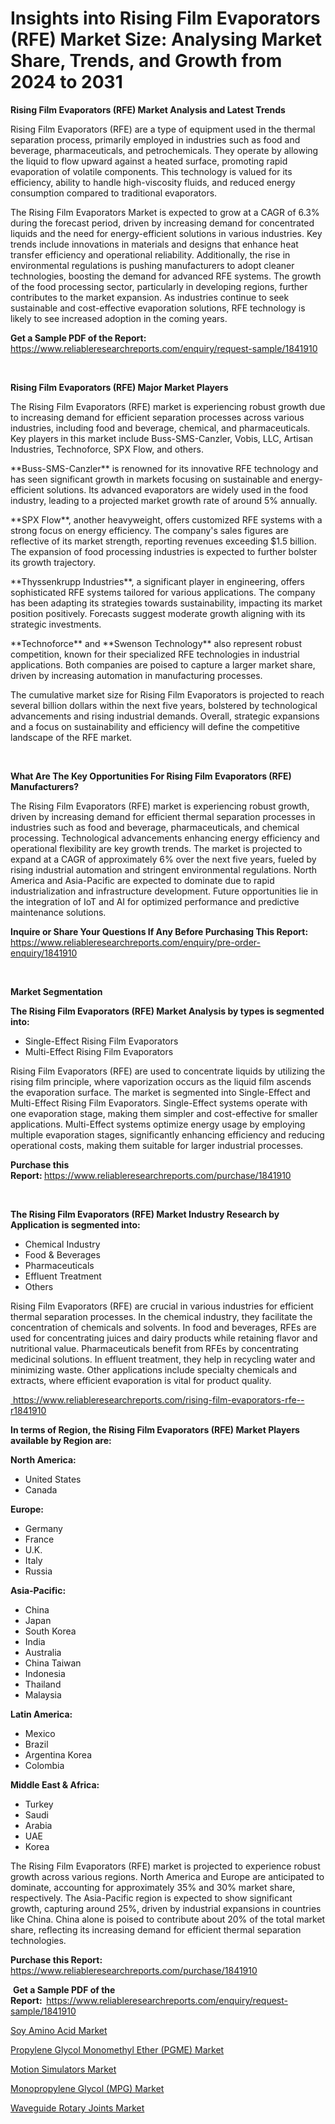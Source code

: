 <p><h1>Insights into Rising Film Evaporators (RFE) Market Size: Analysing Market Share, Trends, and Growth from 2024 to 2031</h1></p><p><strong>Rising Film Evaporators (RFE) Market Analysis and Latest Trends</strong></p>
<p><p>Rising Film Evaporators (RFE) are a type of equipment used in the thermal separation process, primarily employed in industries such as food and beverage, pharmaceuticals, and petrochemicals. They operate by allowing the liquid to flow upward against a heated surface, promoting rapid evaporation of volatile components. This technology is valued for its efficiency, ability to handle high-viscosity fluids, and reduced energy consumption compared to traditional evaporators.</p><p>The Rising Film Evaporators Market is expected to grow at a CAGR of 6.3% during the forecast period, driven by increasing demand for concentrated liquids and the need for energy-efficient solutions in various industries. Key trends include innovations in materials and designs that enhance heat transfer efficiency and operational reliability. Additionally, the rise in environmental regulations is pushing manufacturers to adopt cleaner technologies, boosting the demand for advanced RFE systems. The growth of the food processing sector, particularly in developing regions, further contributes to the market expansion. As industries continue to seek sustainable and cost-effective evaporation solutions, RFE technology is likely to see increased adoption in the coming years.</p></p>
<p><strong>Get a Sample PDF of the Report:&nbsp;</strong> <a href="https://www.reliableresearchreports.com/enquiry/request-sample/1841910?utm_campaign=83&utm_medium=2&utm_source=Github&utm_content=ia&utm_term=16102024&utm_id=rising-film-evaporators-rfe">https://www.reliableresearchreports.com/enquiry/request-sample/1841910</a></p>
<p>&nbsp;</p>
<p><strong>Rising Film Evaporators (RFE) Major Market Players</strong></p>
<p><p>The Rising Film Evaporators (RFE) market is experiencing robust growth due to increasing demand for efficient separation processes across various industries, including food and beverage, chemical, and pharmaceuticals. Key players in this market include Buss-SMS-Canzler, Vobis, LLC, Artisan Industries, Technoforce, SPX Flow, and others.</p><p>**Buss-SMS-Canzler** is renowned for its innovative RFE technology and has seen significant growth in markets focusing on sustainable and energy-efficient solutions. Its advanced evaporators are widely used in the food industry, leading to a projected market growth rate of around 5% annually.</p><p>**SPX Flow**, another heavyweight, offers customized RFE systems with a strong focus on energy efficiency. The company's sales figures are reflective of its market strength, reporting revenues exceeding $1.5 billion. The expansion of food processing industries is expected to further bolster its growth trajectory.</p><p>**Thyssenkrupp Industries**, a significant player in engineering, offers sophisticated RFE systems tailored for various applications. The company has been adapting its strategies towards sustainability, impacting its market position positively. Forecasts suggest moderate growth aligning with its strategic investments.</p><p>**Technoforce** and **Swenson Technology** also represent robust competition, known for their specialized RFE technologies in industrial applications. Both companies are poised to capture a larger market share, driven by increasing automation in manufacturing processes.</p><p>The cumulative market size for Rising Film Evaporators is projected to reach several billion dollars within the next five years, bolstered by technological advancements and rising industrial demands. Overall, strategic expansions and a focus on sustainability and efficiency will define the competitive landscape of the RFE market.</p></p>
<p>&nbsp;</p>
<p><strong>What Are The Key Opportunities For Rising Film Evaporators (RFE) Manufacturers?</strong></p>
<p><p>The Rising Film Evaporators (RFE) market is experiencing robust growth, driven by increasing demand for efficient thermal separation processes in industries such as food and beverage, pharmaceuticals, and chemical processing. Technological advancements enhancing energy efficiency and operational flexibility are key growth trends. The market is projected to expand at a CAGR of approximately 6% over the next five years, fueled by rising industrial automation and stringent environmental regulations. North America and Asia-Pacific are expected to dominate due to rapid industrialization and infrastructure development. Future opportunities lie in the integration of IoT and AI for optimized performance and predictive maintenance solutions.</p></p>
<p><strong>Inquire or Share Your Questions If Any Before Purchasing This Report:</strong> <a href="https://www.reliableresearchreports.com/enquiry/pre-order-enquiry/1841910?utm_campaign=83&utm_medium=2&utm_source=Github&utm_content=ia&utm_term=16102024&utm_id=rising-film-evaporators-rfe">https://www.reliableresearchreports.com/enquiry/pre-order-enquiry/1841910</a></p>
<p>&nbsp;</p>
<p><strong>Market Segmentation</strong></p>
<p><strong>The Rising Film Evaporators (RFE) Market Analysis by types is segmented into:</strong></p>
<p><ul><li>Single-Effect Rising Film Evaporators</li><li>Multi-Effect Rising Film Evaporators</li></ul></p>
<p><p>Rising Film Evaporators (RFE) are used to concentrate liquids by utilizing the rising film principle, where vaporization occurs as the liquid film ascends the evaporation surface. The market is segmented into Single-Effect and Multi-Effect Rising Film Evaporators. Single-Effect systems operate with one evaporation stage, making them simpler and cost-effective for smaller applications. Multi-Effect systems optimize energy usage by employing multiple evaporation stages, significantly enhancing efficiency and reducing operational costs, making them suitable for larger industrial processes.</p></p>
<p><strong>Purchase this Report:&nbsp;</strong><a href="https://www.reliableresearchreports.com/purchase/1841910?utm_campaign=83&utm_medium=2&utm_source=Github&utm_content=ia&utm_term=16102024&utm_id=rising-film-evaporators-rfe">https://www.reliableresearchreports.com/purchase/1841910</a></p>
<p>&nbsp;</p>
<p><strong>The Rising Film Evaporators (RFE) Market Industry Research by Application is segmented into:</strong></p>
<p><ul><li>Chemical Industry</li><li>Food & Beverages</li><li>Pharmaceuticals</li><li>Effluent Treatment</li><li>Others</li></ul></p>
<p><p>Rising Film Evaporators (RFE) are crucial in various industries for efficient thermal separation processes. In the chemical industry, they facilitate the concentration of chemicals and solvents. In food and beverages, RFEs are used for concentrating juices and dairy products while retaining flavor and nutritional value. Pharmaceuticals benefit from RFEs by concentrating medicinal solutions. In effluent treatment, they help in recycling water and minimizing waste. Other applications include specialty chemicals and extracts, where efficient evaporation is vital for product quality.</p></p>
<p><a href="https://www.reliableresearchreports.com/rising-film-evaporators-rfe--r1841910?utm_campaign=83&utm_medium=2&utm_source=Github&utm_content=ia&utm_term=16102024&utm_id=rising-film-evaporators-rfe">&nbsp;https://www.reliableresearchreports.com/rising-film-evaporators-rfe--r1841910</a></p>
<p><strong>In terms of Region, the Rising Film Evaporators (RFE) Market Players available by Region are:</strong></p>
<p>
    <p> <strong> North America: </strong>
        <ul>
            <li>United States</li>
            <li>Canada</li>
        </ul>
        </p> 
    <p> <strong> Europe: </strong>
        <ul>
            <li>Germany</li>
            <li>France</li>
            <li>U.K.</li>
            <li>Italy</li>
            <li>Russia</li>
        </ul>
        </p> 
    <p> <strong> Asia-Pacific: </strong>
        <ul>
            <li>China</li>
            <li>Japan</li>
            <li>South Korea</li>
            <li>India</li>
            <li>Australia</li>
            <li>China Taiwan</li>
            <li>Indonesia</li>
            <li>Thailand</li>
            <li>Malaysia</li>
        </ul>
        </p> 
    <p> <strong> Latin America: </strong>
        <ul>
            <li>Mexico</li>
            <li>Brazil</li>
            <li>Argentina Korea</li>
            <li>Colombia</li>
        </ul>
        </p> 
    <p> <strong> Middle East & Africa: </strong>
        <ul>
            <li>Turkey</li>
            <li>Saudi</li>
            <li>Arabia</li>
            <li>UAE</li>
            <li>Korea</li>
        </ul>
    </p>
    </p>
<p><p>The Rising Film Evaporators (RFE) market is projected to experience robust growth across various regions. North America and Europe are anticipated to dominate, accounting for approximately 35% and 30% market share, respectively. The Asia-Pacific region is expected to show significant growth, capturing around 25%, driven by industrial expansions in countries like China. China alone is poised to contribute about 20% of the total market share, reflecting its increasing demand for efficient thermal separation technologies.</p></p>
<p><strong>Purchase this Report: </strong><a href="https://www.reliableresearchreports.com/purchase/1841910?utm_campaign=83&utm_medium=2&utm_source=Github&utm_content=ia&utm_term=16102024&utm_id=rising-film-evaporators-rfe">https://www.reliableresearchreports.com/purchase/1841910</a></p>
<p>&nbsp;<strong>Get a Sample PDF of the Report:&nbsp;&nbsp;</strong><a href="https://www.reliableresearchreports.com/enquiry/request-sample/1841910?utm_campaign=83&utm_medium=2&utm_source=Github&utm_content=ia&utm_term=16102024&utm_id=rising-film-evaporators-rfe">https://www.reliableresearchreports.com/enquiry/request-sample/1841910</a></p>
<p><strong></strong></p>
<p><p><a href="https://www.linkedin.com/pulse/analyzing-global-soy-amino-acid-market-growth-prospects-ezdnc?utm_campaign=83&utm_medium=2&utm_source=Github&utm_content=ia&utm_term=16102024&utm_id=rising-film-evaporators-rfe">Soy Amino Acid Market</a></p><p><a href="https://github.com/kaufmannDavid16/Market-Research-Report-List-1/blob/main/propylene-glycol-monomethyl-ether-pgme-market.md?utm_campaign=83&utm_medium=2&utm_source=Github&utm_content=ia&utm_term=16102024&utm_id=rising-film-evaporators-rfe">Propylene Glycol Monomethyl Ether (PGME) Market</a></p><p><a href="https://issuu.com/reportprime-2/docs/motion-simulators-market-size-2030._b5339025b2895d?utm_campaign=83&utm_medium=2&utm_source=Github&utm_content=ia&utm_term=16102024&utm_id=rising-film-evaporators-rfe">Motion Simulators Market</a></p><p><a href="https://github.com/AlisaRowe24/Market-Research-Report-List-1/blob/main/monopropylene-glycol-mpg-market.md?utm_campaign=83&utm_medium=2&utm_source=Github&utm_content=ia&utm_term=16102024&utm_id=rising-film-evaporators-rfe">Monopropylene Glycol (MPG) Market</a></p><p><a href="https://issuu.com/reportprime-2/docs/waveguide-rotary-joints-market-size_c0fcfe102e7080?utm_campaign=83&utm_medium=2&utm_source=Github&utm_content=ia&utm_term=16102024&utm_id=rising-film-evaporators-rfe">Waveguide Rotary Joints Market</a></p></p>